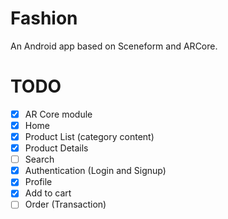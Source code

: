 # Fashion
An Android app based on Sceneform and ARCore.

# TODO
 - [x] AR Core module
 - [x] Home
 - [x] Product List (category content)
 - [x] Product Details
 - [ ] Search
 - [x] Authentication (Login and Signup)
 - [x] Profile
 - [x] Add to cart
 - [ ] Order (Transaction)
